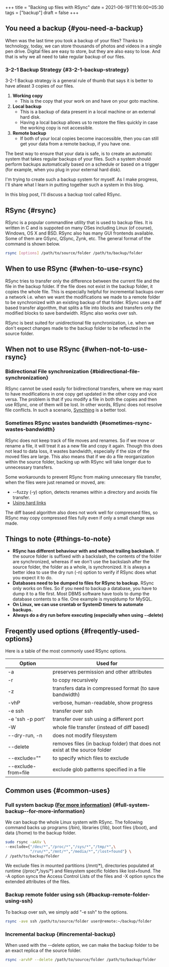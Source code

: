 +++
title = "Backing up files with RSync"
date = 2021-06-19T11:16:00+05:30
tags = ["backup"]
draft = false
+++

## You need a backup {#you-need-a-backup}

When was the last time you took a backup of your files?
Thanks to technology, today, we can store thousands of photos and videos in a single pen drive.
Digital files are easy to store, but they are also easy to lose.
And that is why we all need to take regular backup of our files.


### 3-2-1 Backup Strategy {#3-2-1-backup-strategy}

3-2-1 Backup strategy is a general rule of thumb that says it is better to have atleast 3 copies of our files.

1.  **Working copy**
    -   This is the copy that your work on and have on your goto machine.
2.  **Local backup**
    -   This is a backup of data present in a local machine or an external hard disk.
    -   Having a local backup allows us to restore the files quickly in case the working copy is not accessible.
3.  **Remote backup**
    -   If both of your local copies become inaccessible, then you can still get your data from a remote backup, if you have one.

The best way to ensure that your data is safe, is to create an automatic system that takes
regular backups of your files.
Such a system should perform backups automatically based on a schedule
or based on a trigger (for example, when you plug in your external hard disk).

I'm trying to create such a backup system for myself.
As I make progress, I'll share what I learn in putting together such a system in this blog.

In this blog post, I'll discuss a backup tool called RSync.


## RSync {#rsync}

RSync is a popular commandline utility that is used to backup files.
It is written in C and is suppoted on many OSes including Linux (of course), Windows, OS X and BSD.
RSync also has many GUI frontends available. Some of them are GSync, QSync, Zynk, etc.
The general format of the command is shown below.

```bash
rsync [options] /path/to/source/folder /path/to/backup/folder
```


## When to use RSync {#when-to-use-rsync}

RSync tries to transfer only the difference between the current file and the file in the backup folder.
If the file does not exist in the backup folder, it copies the whole file.
This is especially helpful for incremental backups over a network i.e. when we want the modifications we made to a remote folder
to be synchronized with an existing backup of that folder.
RSync uses a diff based transfer algorithm, that splits a file into blocks and
transfers only the modified blocks to save bandwidth.
RSync also works over ssh.

RSync is best suited for unidirectional file synchronization, i.e. when we don't expect changes made
to the backup folder to be reflected in the source folder.


## When not to use RSync {#when-not-to-use-rsync}


### Bidirectional File synchronization {#bidirectional-file-synchronization}

RSync cannot be used easily for bidirectional transfers, where we may want to have modifications
in one copy get updated in the other copy and vice versa.
The problem is that if you modify a file in both the copies and then use RSync, one of them will be lost.
In other words, RSync does not resolve file conflicts.
In such a scenario, [Syncthing](https://syncthing.net/) is a better tool.


### Sometimes RSync wastes bandwidth {#sometimes-rsync-wastes-bandwidth}

RSync does not keep track of file moves and renames. So if we move or rename a file, it will treat it as a new file and copy it again.
Though this does not lead to data loss, it wastes bandwidth, especially if the size of the moved files are large.
This also means that if we do a file reorganization within the source folder, backing up with RSync will take longer due to unnecessary transfers.

Some workarounds to prevent RSync from making unnecesary file transfer, when the files were just renamed or moved, are:

-   _-_-fuzzy (-y) option, detects renames within a directory and avoids file transfer.
-   [Using hard links](https://lincolnloop.com/blog/detecting-file-moves-renames-rsync/)

The diff based algorithm also does not work well for compressed files, so RSync may copy compressed files fully even if only a small change was made.


## Things to note {#things-to-note}

-   **RSync has different behaviour with and without trailing backslash.**
    If the source folder is suffixed with a backslash, the contents of the folder are synchronized,
    whereas if we don't use the backslash after the source folder, the folder as a whole, is synchronized.
    It is always a better idea to use the dry run (-n) option to verify if RSync does what
    you expect it to do.
-   **Databases need to be dumped to files for RSync to backup.**
    RSync only works on files. So if you need to backup a database, you have to dump it
    to a file first. Most DBMS software have tools to dump the database contents to a file.
    One example is mysqldump for MySQL.
-   **On Linux, we can use crontab or SystemD timers to automate backups.**
-   **Always do a dry run before executing (especially when using _-_-delete)**


## Freqently used options {#freqently-used-options}

Here is a table of the most commonly used RSync options.

| Option                | Used for                                                                   |
|-----------------------|----------------------------------------------------------------------------|
| -a                    | preserves permission and other attributes                                  |
| -r                    | to copy recursively                                                        |
| -z                    | transfers data in compressed format (to save bandwidth)                    |
| -vhP                  | verbose, human-readable, show progress                                     |
| -e ssh                | transfer over ssh                                                          |
| -e 'ssh -p port'      | transfer over ssh using a different port                                   |
| -W                    | whole file transfer (instead of diff based)                                |
| _-_-dry-run, -n       | does not modify filesystem                                                 |
| _-_-delete            | removes files (in backup folder) that does not exist at the source  folder |
| _-_-exclude=""        | to specify which files to exclude                                          |
| _-_-exclude-from=file | exclude glob patterns specified in a file                                  |


## Common uses {#common-uses}


### Full system backup ([For more information](https://www.linuxsecrets.com/archlinux-wiki/wiki.archlinux.org/index.php/Full%5Fsystem%5Fbackup%5Fwith%5Frsync.html)) {#full-system-backup--for-more-information}

We can backup the whole Linux system with RSync.
The following command backs up programs (/bin), libraries (/lib), boot files (/boot),
and data (/home) to the backup folder.

```bash
sudo rsync -aAXv \
--exclude={"/dev/*","/proc/*","/sys/*","/tmp/*",\
           "/run/*","/mnt/*","/media/*","/lost+found"} \
/ /path/to/backup/folder
```

We exclude files in mounted partitions (/mnt/\*), directories populated at runtime (/proc/\*,/sys/\*) and filesystem specific folders like lost+found.
The -A option syncs the Access Control Lists of the files and -X option syncs the extended attributes of the files.


### Backup remote folder using ssh {#backup-remote-folder-using-ssh}

To backup over ssh, we simply add "-e ssh" to the options.

```bash
rsync -ave ssh /path/to/source/folder user@remote:~/backup/folder
```


### Incremental backup {#incremental-backup}

When used with the _-_-delete option, we can make the backup folder to be an exact replica of the source folder.

```bash
rsync -arvhP --delete /path/to/source/folder /path/to/backup/folder
```
